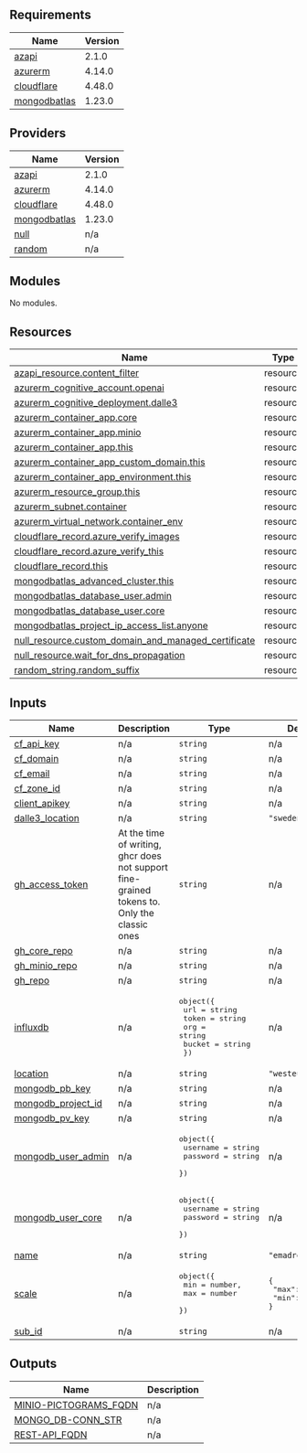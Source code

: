 <!-- BEGIN_TF_DOCS -->
## Requirements

| Name | Version |
|------|---------|
| <a name="requirement_azapi"></a> [azapi](#requirement\_azapi) | 2.1.0 |
| <a name="requirement_azurerm"></a> [azurerm](#requirement\_azurerm) | 4.14.0 |
| <a name="requirement_cloudflare"></a> [cloudflare](#requirement\_cloudflare) | 4.48.0 |
| <a name="requirement_mongodbatlas"></a> [mongodbatlas](#requirement\_mongodbatlas) | 1.23.0 |

## Providers

| Name | Version |
|------|---------|
| <a name="provider_azapi"></a> [azapi](#provider\_azapi) | 2.1.0 |
| <a name="provider_azurerm"></a> [azurerm](#provider\_azurerm) | 4.14.0 |
| <a name="provider_cloudflare"></a> [cloudflare](#provider\_cloudflare) | 4.48.0 |
| <a name="provider_mongodbatlas"></a> [mongodbatlas](#provider\_mongodbatlas) | 1.23.0 |
| <a name="provider_null"></a> [null](#provider\_null) | n/a |
| <a name="provider_random"></a> [random](#provider\_random) | n/a |

## Modules

No modules.

## Resources

| Name | Type |
|------|------|
| [azapi_resource.content_filter](https://registry.terraform.io/providers/Azure/azapi/2.1.0/docs/resources/resource) | resource |
| [azurerm_cognitive_account.openai](https://registry.terraform.io/providers/hashicorp/azurerm/4.14.0/docs/resources/cognitive_account) | resource |
| [azurerm_cognitive_deployment.dalle3](https://registry.terraform.io/providers/hashicorp/azurerm/4.14.0/docs/resources/cognitive_deployment) | resource |
| [azurerm_container_app.core](https://registry.terraform.io/providers/hashicorp/azurerm/4.14.0/docs/resources/container_app) | resource |
| [azurerm_container_app.minio](https://registry.terraform.io/providers/hashicorp/azurerm/4.14.0/docs/resources/container_app) | resource |
| [azurerm_container_app.this](https://registry.terraform.io/providers/hashicorp/azurerm/4.14.0/docs/resources/container_app) | resource |
| [azurerm_container_app_custom_domain.this](https://registry.terraform.io/providers/hashicorp/azurerm/4.14.0/docs/resources/container_app_custom_domain) | resource |
| [azurerm_container_app_environment.this](https://registry.terraform.io/providers/hashicorp/azurerm/4.14.0/docs/resources/container_app_environment) | resource |
| [azurerm_resource_group.this](https://registry.terraform.io/providers/hashicorp/azurerm/4.14.0/docs/resources/resource_group) | resource |
| [azurerm_subnet.container](https://registry.terraform.io/providers/hashicorp/azurerm/4.14.0/docs/resources/subnet) | resource |
| [azurerm_virtual_network.container_env](https://registry.terraform.io/providers/hashicorp/azurerm/4.14.0/docs/resources/virtual_network) | resource |
| [cloudflare_record.azure_verify_images](https://registry.terraform.io/providers/cloudflare/cloudflare/4.48.0/docs/resources/record) | resource |
| [cloudflare_record.azure_verify_this](https://registry.terraform.io/providers/cloudflare/cloudflare/4.48.0/docs/resources/record) | resource |
| [cloudflare_record.this](https://registry.terraform.io/providers/cloudflare/cloudflare/4.48.0/docs/resources/record) | resource |
| [mongodbatlas_advanced_cluster.this](https://registry.terraform.io/providers/mongodb/mongodbatlas/1.23.0/docs/resources/advanced_cluster) | resource |
| [mongodbatlas_database_user.admin](https://registry.terraform.io/providers/mongodb/mongodbatlas/1.23.0/docs/resources/database_user) | resource |
| [mongodbatlas_database_user.core](https://registry.terraform.io/providers/mongodb/mongodbatlas/1.23.0/docs/resources/database_user) | resource |
| [mongodbatlas_project_ip_access_list.anyone](https://registry.terraform.io/providers/mongodb/mongodbatlas/1.23.0/docs/resources/project_ip_access_list) | resource |
| [null_resource.custom_domain_and_managed_certificate](https://registry.terraform.io/providers/hashicorp/null/latest/docs/resources/resource) | resource |
| [null_resource.wait_for_dns_propagation](https://registry.terraform.io/providers/hashicorp/null/latest/docs/resources/resource) | resource |
| [random_string.random_suffix](https://registry.terraform.io/providers/hashicorp/random/latest/docs/resources/string) | resource |

## Inputs

| Name | Description | Type | Default | Required |
|------|-------------|------|---------|:--------:|
| <a name="input_cf_api_key"></a> [cf\_api\_key](#input\_cf\_api\_key) | n/a | `string` | n/a | yes |
| <a name="input_cf_domain"></a> [cf\_domain](#input\_cf\_domain) | n/a | `string` | n/a | yes |
| <a name="input_cf_email"></a> [cf\_email](#input\_cf\_email) | n/a | `string` | n/a | yes |
| <a name="input_cf_zone_id"></a> [cf\_zone\_id](#input\_cf\_zone\_id) | n/a | `string` | n/a | yes |
| <a name="input_client_apikey"></a> [client\_apikey](#input\_client\_apikey) | n/a | `string` | n/a | yes |
| <a name="input_dalle3_location"></a> [dalle3\_location](#input\_dalle3\_location) | n/a | `string` | `"swedencentral"` | no |
| <a name="input_gh_access_token"></a> [gh\_access\_token](#input\_gh\_access\_token) | At the time of writing, ghcr does not support fine-grained tokens to. Only the classic ones | `string` | n/a | yes |
| <a name="input_gh_core_repo"></a> [gh\_core\_repo](#input\_gh\_core\_repo) | n/a | `string` | n/a | yes |
| <a name="input_gh_minio_repo"></a> [gh\_minio\_repo](#input\_gh\_minio\_repo) | n/a | `string` | n/a | yes |
| <a name="input_gh_repo"></a> [gh\_repo](#input\_gh\_repo) | n/a | `string` | n/a | yes |
| <a name="input_influxdb"></a> [influxdb](#input\_influxdb) | n/a | <pre>object({<br/>    url    = string<br/>    token  = string<br/>    org    = string<br/>    bucket = string<br/>  })</pre> | n/a | yes |
| <a name="input_location"></a> [location](#input\_location) | n/a | `string` | `"westeurope"` | no |
| <a name="input_mongodb_pb_key"></a> [mongodb\_pb\_key](#input\_mongodb\_pb\_key) | n/a | `string` | n/a | yes |
| <a name="input_mongodb_project_id"></a> [mongodb\_project\_id](#input\_mongodb\_project\_id) | n/a | `string` | n/a | yes |
| <a name="input_mongodb_pv_key"></a> [mongodb\_pv\_key](#input\_mongodb\_pv\_key) | n/a | `string` | n/a | yes |
| <a name="input_mongodb_user_admin"></a> [mongodb\_user\_admin](#input\_mongodb\_user\_admin) | n/a | <pre>object({<br/>    username = string<br/>    password = string<br/>  })</pre> | n/a | yes |
| <a name="input_mongodb_user_core"></a> [mongodb\_user\_core](#input\_mongodb\_user\_core) | n/a | <pre>object({<br/>    username = string<br/>    password = string<br/>  })</pre> | n/a | yes |
| <a name="input_name"></a> [name](#input\_name) | n/a | `string` | `"emadrestapi"` | no |
| <a name="input_scale"></a> [scale](#input\_scale) | n/a | <pre>object({<br/>    min = number,<br/>    max = number<br/>  })</pre> | <pre>{<br/>  "max": 1,<br/>  "min": 1<br/>}</pre> | no |
| <a name="input_sub_id"></a> [sub\_id](#input\_sub\_id) | n/a | `string` | n/a | yes |

## Outputs

| Name | Description |
|------|-------------|
| <a name="output_MINIO-PICTOGRAMS_FQDN"></a> [MINIO-PICTOGRAMS\_FQDN](#output\_MINIO-PICTOGRAMS\_FQDN) | n/a |
| <a name="output_MONGO_DB-CONN_STR"></a> [MONGO\_DB-CONN\_STR](#output\_MONGO\_DB-CONN\_STR) | n/a |
| <a name="output_REST-API_FQDN"></a> [REST-API\_FQDN](#output\_REST-API\_FQDN) | n/a |
<!-- END_TF_DOCS -->
